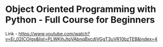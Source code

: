 # Object Oriented Programming with Python - Full Course for Beginners

Link - https://www.youtube.com/watch?v=Ej_02ICOIgs&list=PLWKjhJtqVAbnqBxcdjVGgT3uVR10bzTEB&index=4

